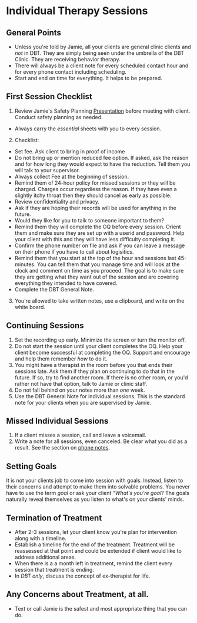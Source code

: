 # Individual Therapy Sessions

## General Points

* Unless you're told by Jamie, all your clients are general clinic clients and _not_ in DBT.  They are simply being seen under the umbrella of the DBT Clinic.  They are receiving behavior therapy.
* There will always be a client note for every scheduled contact hour and for every phone contact including scheduling.  
* Start and end on time for everything.  It helps to be prepared.

## First Session Checklist

1. Review Jamie's Safety Planning [Presentation](https://speakerdeck.com/jdbedics/clu-clinic-orientation-on-safety-planning) before meeting with client.  Conduct safety planning as needed. 

* Always carry the *essential* sheets with you to every session.

2. Checklist:

* Set fee. Ask client to bring in proof of income
* Do not bring up or mention reduced fee option.  If asked, ask the reason and for how long they would expect to have the reduction. Tell them you will talk to your supervisor.
* Always collect Fee at the beginning of session.
* Remind them of 24-hour policy for missed sessions or they will be charged.  Charges occur regardless the reason.  If they have even a slightly itchy throat then they should cancel as early as possible.
* Review confidentiality and privacy.  
* Ask if they are hoping their records will be used for anything in the future.
* Would they like for you to talk to someone important to them?
* Remind them they will complete the OQ before every session.  Orient them and make sure they are set up with a userid and password.  Help your client with this and they will have less difficulty completing it.
* Confirm the phone number on file and ask if you can leave a message on their phone if you have to call about logisitics.
* Remind them that you start at the top of the hour and sessions last 45-minutes.  You can tell them that you manage time and will look at the clock and comment on time as you proceed.  The goal is to make sure they are getting what they want out of the session and are covering everything they intended to have covered.
* Complete the DBT General Note.

3. You're allowed to take written notes, use a clipboard, and write on the white board.  

## Continuing Sessions

1. Set the recording up early.  Minimize the screen or turn the monitor off.
2. Do not start the session until your client completes the OQ.  Help your client become successful at completing the OQ. Support and encourage and help them remember _how_ to do it. 
3. You might have a therapist in the room before you that ends their sessions late.  Ask them if they plan on continuing to do that in the future.  If so, try to find another room.  If there is no other room, or you'd rather not have that option, talk to Jamie or clinic staff.
4. Do not fall behind on your notes more than *one* week. 
5. Use the DBT General Note for individual sessions.  This is the standard note for your clients when you are supervised by Jamie. 

## Missed Individual Sessions

1. If a client misses a session, call and leave a voicemail. 
2. Write a note for all sessions, even canceled.  Be clear what you did as a result. See the section on [phone notes](phone-contact-with-clients.html).

## Setting Goals

It is not your clients job to come into session with goals.  Instead, listen to their concerns and attempt to make them into solvable problems. You never have to use the term _goal_ or ask your client _"What's you're goal_?  The goals naturally reveal themselves as you listen to what's on your clients' minds.

## Termination of Treatment

* After 2-3 sessions, let your client know you're plan for intervention along with a timeline.
* Establish a timeline for the end of the treatment.  Treatment will be reassessed at that point and could be extended if client would like to address additional areas.
* When there is a a month left in treatment, remind the client every session that treatment is ending. 
* In _DBT only_, discuss the concept of ex-therapist for life. 

## Any Concerns about Treatment, at all.

* Text or call Jamie is the safest and most appropriate thing that you can do.
